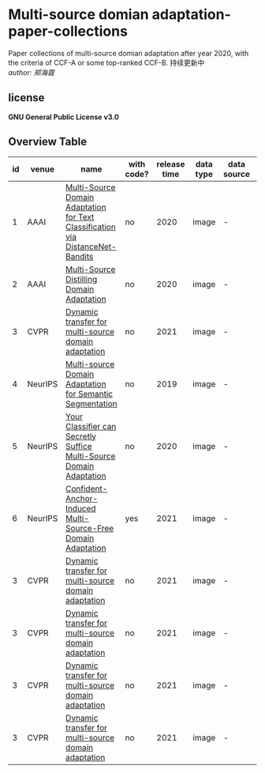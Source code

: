 # Multi-source domian adaptation-paper-collections
Paper collections of multi-source domian adaptation after year 2020, with the criteria of CCF-A or some top-ranked CCF-B.
持续更新中   
*author: 郑海霆*
## license
**GNU General Public License v3.0**

## Overview Table

id | venue | name                                                                                                                                                                                                                                                                                                                      | with code? | release time | data type     | data source                                                                                                                                                                                                                                                                                                                                                            | code source                                                                                                                                                            
----|-------|---------------------------------------------------------------------------------------------------------------------------------------------------------------------------------------------------------------------------------------------------------------------------------------------------------------------------|------------|--------------|---------------|------------------------------------------------------------------------------------------------------------------------------------------------------------------------------------------------------------------------------------------------------------------------------------------------------------------------------------------------------------------------|------------------------------------------------------------------------------------------------------------------------------------------------------------------------
 1| AAAI | [Multi-Source Domain Adaptation for Text Classification via DistanceNet-Bandits](https://github.com/yangyang1211/-/blob/main/paper/6288-Article%20Text-9513-1-10-20200516.pdf)                                          | no         | 2020         | image         | -                                                                                                                                                                                              | -                                                                                                                                                                      
2| AAAI | [Multi-Source Distilling Domain Adaptation](https://github.com/yangyang1211/-/blob/main/paper/6997-Article%20Text-10226-1-10-20200525.pdf)                              | no       | 2020         | image         |        -                                                                                                                                                                                                                              | -
 3| CVPR | [Dynamic transfer for multi-source domain adaptation](https://github.com/yangyang1211/-/blob/main/paper/Li_Dynamic_Transfer_for_Multi-Source_Domain_Adaptation_CVPR_2021_paper.pdf)                     | no         | 2021         | image         | -                                                                                                                                                                                                                                    | -                                                                                                                                                                      
 4| NeurIPS | [Multi-source Domain Adaptation for Semantic Segmentation](https://github.com/yangyang1211/-/blob/main/paper/NeurIPS-2019-multi-source-domain-adaptation-for-semantic-segmentation-Paper.pdf)                     | no         | 2019         | image         | -                                                                                                                                                                                                                                    | -       
  5| NeurIPS  | [Your Classifier can Secretly Suffice Multi-Source Domain Adaptation](https://github.com/yangyang1211/-/blob/main/paper/NeurIPS-2020-your-classifier-can-secretly-suffice-multi-source-domain-adaptation-Paper.pdf)                     | no         | 2020         | image         | -                                                                                                                                                                                                                                    | -       
 6| NeurIPS | [Confident-Anchor-Induced Multi-Source-Free Domain Adaptation](https://github.com/yangyang1211/-/blob/main/paper/NeurIPS-2021-confident-anchor-induced-multi-source-free-domain-adaptation-Paper.pdf)                     | yes        | 2021         | image         | -                                                                                                                                                                                                                                    | github（ https://github.com/Learning-group123/CAiDA.）      
  3| CVPR | [Dynamic transfer for multi-source domain adaptation](https://github.com/yangyang1211/-/blob/main/paper/Li_Dynamic_Transfer_for_Multi-Source_Domain_Adaptation_CVPR_2021_paper.pdf)                     | no         | 2021         | image         | -                                                                                                                                                                                                                                    | -       
  3| CVPR | [Dynamic transfer for multi-source domain adaptation](https://github.com/yangyang1211/-/blob/main/paper/Li_Dynamic_Transfer_for_Multi-Source_Domain_Adaptation_CVPR_2021_paper.pdf)                     | no         | 2021         | image         | -                                                                                                                                                                                                                                    | -       
  3| CVPR | [Dynamic transfer for multi-source domain adaptation](https://github.com/yangyang1211/-/blob/main/paper/Li_Dynamic_Transfer_for_Multi-Source_Domain_Adaptation_CVPR_2021_paper.pdf)                     | no         | 2021         | image         | -                                                                                                                                                                                                                                    | -       
 3| CVPR | [Dynamic transfer for multi-source domain adaptation](https://github.com/yangyang1211/-/blob/main/paper/Li_Dynamic_Transfer_for_Multi-Source_Domain_Adaptation_CVPR_2021_paper.pdf)                     | no         | 2021         | image         | -                                                                                                                                                                                                                                    | -       
